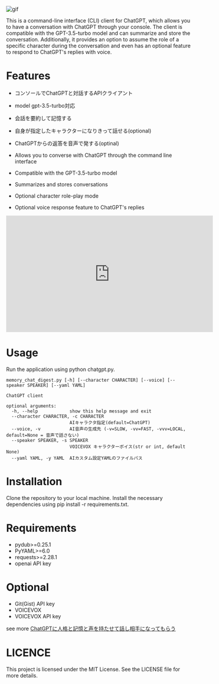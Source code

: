 ![gif](https://camo.qiitausercontent.com/22fc840e1ae8928fa4f6fee920cab44d82465fc4/68747470733a2f2f71696974612d696d6167652d73746f72652e73332e61702d6e6f727468656173742d312e616d617a6f6e6177732e636f6d2f302f3131333439342f30386332616432372d303439632d643135332d616231652d3032666164643034393233632e676966)

This is a command-line interface (CLI) client for ChatGPT, which allows you to have a conversation with ChatGPT through your console. The client is compatible with the GPT-3.5-turbo model and can summarize and store the conversation. Additionally, it provides an option to assume the role of a specific character during the conversation and even has an optional feature to respond to ChatGPT's replies with voice.


# Features
* コンソールでChatGPTと対話するAPIクライアント
* model gpt-3.5-turbo対応
* 会話を要約して記憶する
* 自身が指定したキャラクターになりきって話せる(optional)
* ChatGPTからの返答を音声で発する(optinal)

* Allows you to converse with ChatGPT through the command line interface
* Compatible with the GPT-3.5-turbo model
* Summarizes and stores conversations
* Optional character role-play mode
* Optional voice response feature to ChatGPT's replies

<iframe width="560" height="315" src="https://www.youtube.com/embed/KWh5uhvWWgQ" title="YouTube video player" frameborder="0" allow="accelerometer; autoplay; clipboard-write; encrypted-media; gyroscope; picture-in-picture; web-share" allowfullscreen></iframe>


# Usage

Run the application using python chatgpt.py.

```
memory_chat_digest.py [-h] [--character CHARACTER] [--voice] [--speaker SPEAKER] [--yaml YAML]

ChatGPT client

optional arguments:
  -h, --help            show this help message and exit
  --character CHARACTER, -c CHARACTER
                        AIキャラクタ指定(default=ChatGPT)
  --voice, -v           AI音声の生成先 (-v=SLOW, -vv=FAST, -vvv=LOCAL, default=None = 音声で話さない)
  --speaker SPEAKER, -s SPEAKER
                        VOICEVOX キャラクターボイス(str or int, default None)
  --yaml YAML, -y YAML  AIカスタム設定YAMLのファイルパス
```


# Installation
Clone the repository to your local machine.
Install the necessary dependencies using pip install -r requirements.txt.

# Requirements

* pydub>=0.25.1
* PyYAML>=6.0
* requests>=2.28.1
* openai API key

# Optional

* Git(Gist) API key
* VOICEVOX
* VOICEVOX API key


see more [ChatGPTに人格と記憶と声を持たせて話し相手になってもらう](https://qiita.com/drafts/1446f763aaf2a8b0c804)


# LICENCE
This project is licensed under the MIT License. See the LICENSE file for more details.

